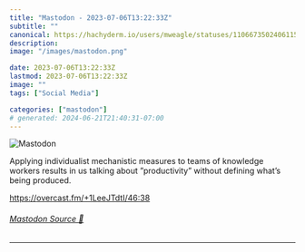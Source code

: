 ```yaml
---
title: "Mastodon - 2023-07-06T13:22:33Z"
subtitle: ""
canonical: https://hachyderm.io/users/mweagle/statuses/110667350240611533
description:
image: "/images/mastodon.png"

date: 2023-07-06T13:22:33Z
lastmod: 2023-07-06T13:22:33Z
image: ""
tags: ["Social Media"]

categories: ["mastodon"]
# generated: 2024-06-21T21:40:31-07:00
---
```

![Mastodon](/images/mastodon.png)

<p>Applying individualist mechanistic measures to teams of knowledge workers results in us talking about ”productivity” without defining what’s being produced. </p><p><a href="https://overcast.fm/+1LeeJTdtI/46:38" target="_blank" rel="nofollow noopener noreferrer" translate="no"><span class="invisible">https://</span><span class="">overcast.fm/+1LeeJTdtI/46:38</span><span class="invisible"></span></a></p>


###### [Mastodon Source 🐘](https://hachyderm.io/@mweagle/110667350240611533)

___
